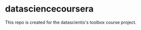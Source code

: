 datasciencecoursera
===================

This repo is created for the datascientis's toolbox course project.
